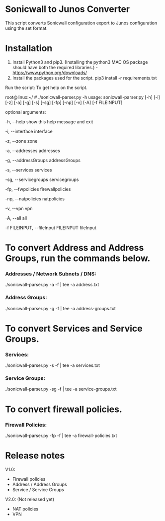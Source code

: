 # Sonicwall to Junos Converter

This script converts Sonicwall configuration export to Junos configuration using the set format.

# Installation
1. Install Python3 and pip3. (Installing the python3 MAC OS package should have both the required libraries.) - https://www.python.org/downloads/
2. Install the packages used for the script.
pip3 install -r requirements.txt
 
Run the script:
To get help on the script.
 
root@linux:~/ # ./sonicwall-parser.py -h
usage: sonicwall-parser.py [-h] [-i] [-z] [-a] [-g] [-s] [-sg] [-fp] [-np]
                           [-v] [-A] [-f FILEINPUT]
 
optional arguments:

  -h, --help            show this help message and exit
  
  -i, --interface       interface
  
  -z, --zone            zone
  
  -a, --addresses       addresses
  
  -g, --addressGroups   addressGroups
  
  -s, --services        services
  
  -sg, --servicegroups  servicegroups
  
  -fp, --fwpolicies     firewallpolicies
  
  -np, --natpolicies    natpolicies
  
  -v, --vpn             vpn
  
  -A, --all             all
  
  -f FILEINPUT, --fileInput FILEINPUT fileInput
 
# To convert Address and Address Groups, run the commands below.
 
### Addresses / Network Subnets / DNS:
./sonicwall-parser.py -a -f <Sonicwall Export File> | tee -a address.txt
 
### Address Groups:
./sonicwall-parser.py -g -f <Sonicwall Export File> | tee -a address-groups.txt
 
 
# To convert Services and Service Groups.
 
### Services:
./sonicwall-parser.py -s -f <Sonicwall Export File> | tee -a services.txt
 
### Service Groups: 
./sonicwall-parser.py -sg -f <Sonicwall Export File> | tee -a service-groups.txt
 
# To convert firewall policies.

### Firewall Policies:
./sonicwall-parser.py -fp -f <Sonicwall Export File> | tee -a firewall-policies.txt
 
 
# Release notes
 
V1.0:
- Firewall policies
- Address / Address Groups
- Service / Service Groups

V2.0: (Not released yet)
- NAT policies
- VPN
